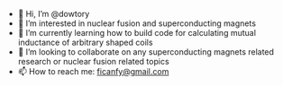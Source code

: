 - 👋 Hi, I’m @dowtory
- 👀 I’m interested in nuclear fusion and superconducting magnets
- 🌱 I’m currently learning how to build code for calculating mutual inductance of arbitrary shaped coils 
- 💞️ I’m looking to collaborate on any superconducting magnets related research or nuclear fusion related topics
- 📫 How to reach me: ficanfy@gmail.com

<!---
dowtory/dowtory is a ✨ special ✨ repository because its `README.md` (this file) appears on your GitHub profile.
You can click the Preview link to take a look at your changes.
--->

